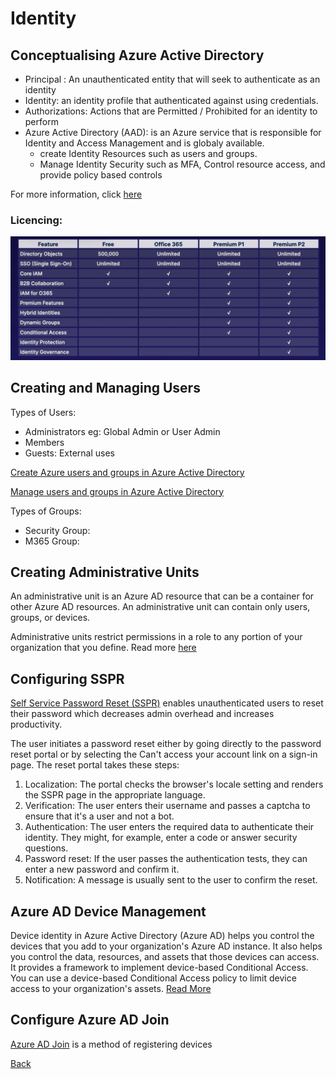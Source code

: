 # Identity

## Conceptualising Azure Active Directory
- Principal : An unauthenticated entity that will seek to authenticate as an identity
- Identity: an identity profile that authenticated against using credentials.
- Authorizations: Actions that are Permitted / Prohibited for an identity to perform
- Azure Active Directory (AAD): is an Azure service that is responsible for  Identity and Access Management and is globaly available. 
  - create Identity Resources such as users and groups.
  - Manage Identity Security such as MFA, Control resource access, and provide policy based controls


For more information, click [here](https://docs.microsoft.com/en-us/learn/modules/secure-access-azure-identity-services/3-what-is-azure-active-directory)

### Licencing:
![AD Licensing](img/AD_Licensing.png)

## Creating and Managing Users

Types of Users:
- Administrators eg: Global Admin or User Admin
- Members
- Guests: External uses
  
[Create Azure users and groups in Azure Active Directory](https://docs.microsoft.com/en-us/learn/modules/create-users-and-groups-in-azure-active-directory/)

[Manage users and groups in Azure Active Directory](https://docs.microsoft.com/en-us/learn/modules/manage-users-and-groups-in-aad/)

Types of Groups:
- Security Group:
- M365 Group:

## Creating Administrative Units

An administrative unit is an Azure AD resource that can be a container for other Azure AD resources. An administrative unit can contain only users, groups, or devices.

Administrative units restrict permissions in a role to any portion of your organization that you define. Read more [here](https://docs.microsoft.com/en-us/azure/active-directory/roles/administrative-units)


## Configuring SSPR
[Self Service Password Reset (SSPR)](https://docs.microsoft.com/en-us/learn/modules/allow-users-reset-their-password/) enables unauthenticated users to reset their password which decreases admin overhead and increases productivity.

The user initiates a password reset either by going directly to the password reset portal or by selecting the Can't access your account link on a sign-in page. The reset portal takes these steps:

1. Localization: The portal checks the browser's locale setting and renders the SSPR page in the appropriate language.
2. Verification: The user enters their username and passes a captcha to ensure that it's a user and not a bot.
3. Authentication: The user enters the required data to authenticate their identity. They might, for example, enter a code or answer security questions.
4. Password reset: If the user passes the authentication tests, they can enter a new password and confirm it.
5. Notification: A message is usually sent to the user to confirm the reset.




## Azure AD Device Management
Device identity in Azure Active Directory (Azure AD) helps you control the devices that you add to your organization's Azure AD instance. It also helps you control the data, resources, and assets that those devices can access. It provides a framework to implement device-based Conditional Access. You can use a device-based Conditional Access policy to limit device access to your organization's assets. [Read More](https://docs.microsoft.com/en-us/learn/modules/manage-device-identity-ad-join/2-what-is-device-identity)

## Configure Azure AD Join
[Azure AD Join](https://docs.microsoft.com/en-us/learn/modules/manage-device-identity-ad-join/) is a method of registering devices

[Back](ReadMe.md)